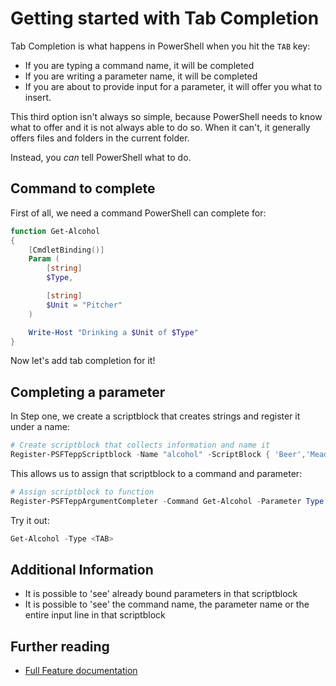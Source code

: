 # Getting started with Tab Completion

Tab Completion is what happens in PowerShell when you hit the `TAB` key:

+ If you are typing a command name, it will be completed
+ If you are writing a parameter name, it will be completed
+ If you are about to provide input for a parameter, it will offer you what to insert.

This third option isn't always so simple, because PowerShell needs to know what to offer and it is not always able to do so. When it can't, it generally offers files and folders in the current folder.

Instead, you _can_ tell PowerShell what to do.

## Command to complete

First of all, we need a command PowerShell can complete for:

```powershell
function Get-Alcohol
{
    [CmdletBinding()]
    Param (
        [string]
        $Type,

        [string]
        $Unit = "Pitcher"
    )

    Write-Host "Drinking a $Unit of $Type"
}
```

Now let's add tab completion for it!

## Completing a parameter

In Step one, we create a scriptblock that creates strings and register it under a name:

```powershell
# Create scriptblock that collects information and name it
Register-PSFTeppScriptblock -Name "alcohol" -ScriptBlock { 'Beer','Mead','Whiskey','Wine','Vodka','Rum (3y)', 'Rum (5y)', 'Rum (7y)' }
```

This allows us to assign that scriptblock to a command and parameter:

```powershell
# Assign scriptblock to function
Register-PSFTeppArgumentCompleter -Command Get-Alcohol -Parameter Type -Name alcohol
```

Try it out:

```powershell
Get-Alcohol -Type <TAB>
```

## Additional Information

+ It is possible to 'see' already bound parameters in that scriptblock
+ It is possible to 'see' the command name, the parameter name or the entire input line in that scriptblock

## Further reading

+ [Full Feature documentation](https://psframework.org/documentation/documents/psframework/tab-completion.html)
